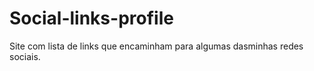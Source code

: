 # Social-links-profile
 Site com lista de links que encaminham para algumas dasminhas redes sociais.
